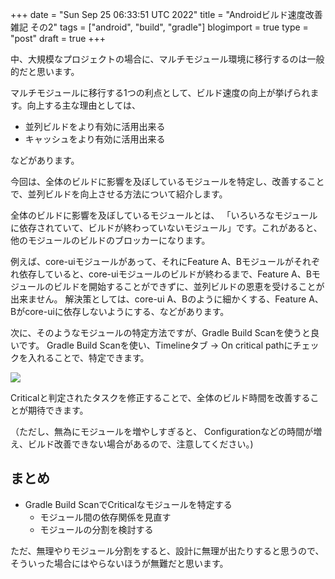 +++
date = "Sun Sep 25 06:33:51 UTC 2022"
title = "Androidビルド速度改善雑記 その2"
tags = ["android", "build", "gradle"]
blogimport = true
type = "post"
draft = true
+++

中、大規模なプロジェクトの場合に、マルチモジュール環境に移行するのは一般的だと思います。

マルチモジュールに移行する1つの利点として、ビルド速度の向上が挙げられます。向上する主な理由としては、

- 並列ビルドをより有効に活用出来る 
- キャッシュをより有効に活用出来る

などがあります。

今回は、全体のビルドに影響を及ぼしているモジュールを特定し、改善することで、並列ビルドを向上させる方法について紹介します。

全体のビルドに影響を及ぼしているモジュールとは、
「いろいろなモジュールに依存されていて、ビルドが終わっていないモジュール」です。これがあると、他のモジュールのビルドのブロッカーになります。

例えば、core-uiモジュールがあって、それにFeature A、Bモジュールがそれぞれ依存していると、core-uiモジュールのビルドが終わるまで、Feature A、Bモジュールのビルドを開始することができずに、並列ビルドの恩恵を受けることが出来ません。
解決策としては、core-ui A、Bのように細かくする、Feature A、Bがcore-uiに依存しないようにする、などがあります。 

次に、そのようなモジュールの特定方法ですが、Gradle Build Scanを使うと良いです。
Gradle Build Scanを使い、Timelineタブ → On critical pathにチェックを入れることで、特定できます。

![](https://paper-attachments.dropbox.com/s_3282C4DCF24694CFFACCC494B9C7B94F2A243EDD722354F39FC0CAEE16D5BA17_1664086854982_Screen+Shot+2022-09-25+at+15.20.46.png)

Criticalと判定されたタスクを修正することで、全体のビルド時間を改善することが期待できます。

（ただし、無為にモジュールを増やしすぎると、 Configurationなどの時間が増え、ビルド改善できない場合があるので、注意してください。) 


## まとめ

- Gradle Build ScanでCriticalなモジュールを特定する
  - モジュール間の依存関係を見直す
  - モジュールの分割を検討する

ただ、無理やりモジュール分割をすると、設計に無理が出たりすると思うので、そういった場合にはやらないほうが無難だと思います。  
